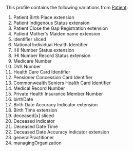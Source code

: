 This profile contains the following variations from [Patient](http://hl7.org/fhir/StructureDefinition/Patient):

1. Patient Birth Place extension
1. Patient Indigenous Status extension
1. Patient Close the Gap Registration extension
1. Patient Mother's Maiden name extension
1. identifier sliced
2. National Individual Health Identifier
3. IHI Number Status extension
3. IHI Number Record Status extension
2. Medicare Number
2. DVA Number
2. Health Care Card Identifier
2. Pensioner Concession Card Identifier
2. Commonwealth Seniors Health Card Identifier
2. Medical Record Number
2. Private Health Insurance Member Number
1. birthDate
3. Birth Date Accuracy Indicator extension
3. Birth Time extension
1. deceased[x] sliced
2. Deceased Indicator
2. Deceased Date Time
3. Deceased Date Accuracy Indicator extension
1. generalPractitioner
1. managingOrganization

